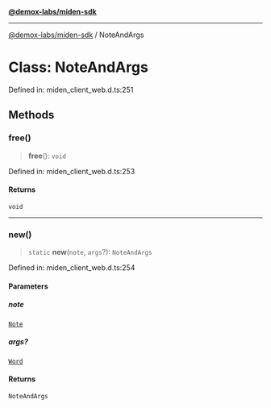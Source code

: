 [**@demox-labs/miden-sdk**](../README.md)

***

[@demox-labs/miden-sdk](../README.md) / NoteAndArgs

# Class: NoteAndArgs

Defined in: miden\_client\_web.d.ts:251

## Methods

### free()

> **free**(): `void`

Defined in: miden\_client\_web.d.ts:253

#### Returns

`void`

***

### new()

> `static` **new**(`note`, `args`?): `NoteAndArgs`

Defined in: miden\_client\_web.d.ts:254

#### Parameters

##### note

[`Note`](Note.md)

##### args?

[`Word`](Word.md)

#### Returns

`NoteAndArgs`
